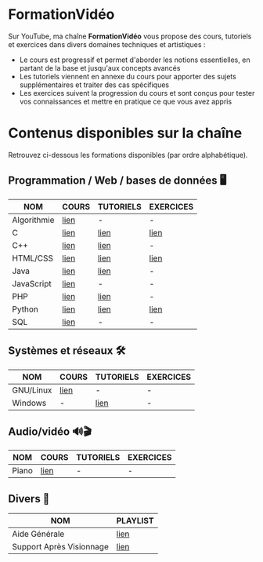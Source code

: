 # FormationVidéo

Sur YouTube, ma chaîne **FormationVidéo** vous propose des cours, tutoriels et exercices dans divers domaines techniques et artistiques :

+ Le cours est progressif et permet d'aborder les notions essentielles, en partant de la base et jusqu'aux concepts avancés
+ Les tutoriels viennent en annexe du cours pour apporter des sujets supplémentaires et traiter des cas spécifiques
+ Les exercices suivent la progression du cours et sont conçus pour tester vos connaissances et mettre en pratique ce que vous avez appris

# Contenus disponibles sur la chaîne

Retrouvez ci-dessous les formations disponibles (par ordre alphabétique).

## Programmation / Web / bases de données 🖥

| NOM | COURS | TUTORIELS | EXERCICES |
|---|---|---|---|
| Algorithmie | [lien](https://www.youtube.com/playlist?list=PLrSOXFDHBtfGy7xYmf5LlNr8f-niDkf7_) | - | - |
| C | [lien](https://www.youtube.com/playlist?list=PLrSOXFDHBtfEh6PCE39HERGgbbaIHhy4j) | [lien](https://www.youtube.com/playlist?list=PLrSOXFDHBtfECGo-do0Xf6o3fjc8Rta5N) | [lien](https://www.youtube.com/playlist?list=PLrSOXFDHBtfF6lXQpJ4hBha76DsQufiEQ) |
| C++ | [lien](https://www.youtube.com/playlist?list=PLrSOXFDHBtfFiuDVCjWgQZOeaVws7eQmf) | [lien](https://www.youtube.com/playlist?list=PLrSOXFDHBtfHtAe6ZTyNR1qI_qAFe3zPD) | - |
| HTML/CSS | [lien](https://www.youtube.com/playlist?list=PLrSOXFDHBtfE5tpw0bjMevWxMWXotiSdO) | [lien](https://www.youtube.com/playlist?list=PLrSOXFDHBtfG1_4HrfPttdwF8aLpgdsRL) | [lien](https://www.youtube.com/playlist?list=PLrSOXFDHBtfHEFVqv0pjGkPHv6PhWZQBb) |
| Java | [lien](https://www.youtube.com/playlist?list=PLrSOXFDHBtfHkq8dd3BbSaopVgRSYtgPv) | [lien](https://www.youtube.com/playlist?list=PLrSOXFDHBtfHpuMXidDB-c1sFVcdJ7BFZ) | - |
| JavaScript | [lien](https://www.youtube.com/playlist?list=PLrSOXFDHBtfGxf_PtXLu_OrjFKt4_dqB_) | - | - |
| PHP | [lien](https://www.youtube.com/playlist?list=PLrSOXFDHBtfFuZttC17M-jNpKnzUL5Adc) | [lien](https://www.youtube.com/playlist?list=PLrSOXFDHBtfEgg_cDMFLWj3hmdG9_2MR2) | - |
| Python | [lien](https://www.youtube.com/playlist?list=PLrSOXFDHBtfHg8fWBd7sKPxEmahwyVBkC) | [lien](https://www.youtube.com/playlist?list=PLrSOXFDHBtfFMB2Qeuej6efzZRvjRdXo8) | [lien](https://www.youtube.com/playlist?list=PLrSOXFDHBtfEiSgOG1FM4oq-yS24iV4s1) |
| SQL | [lien](https://www.youtube.com/playlist?list=PLrSOXFDHBtfGl66sXijiN8SU9YJaM_EQg) | - | - |

## Systèmes et réseaux 🛠

| NOM | COURS | TUTORIELS | EXERCICES |
|---|---|---|---|
| GNU/Linux | [lien](https://www.youtube.com/playlist?list=PLrSOXFDHBtfHKxuz6NySItyf4iSEcTw97) | - | - |
| Windows | - | [lien](https://www.youtube.com/playlist?list=PLrSOXFDHBtfFrcRVrJ2ELX2_160l_CpQd) | - |

## Audio/vidéo 🔊🎬

| NOM | COURS | TUTORIELS | EXERCICES |
|---|---|---|---|
| Piano | [lien](https://www.youtube.com/playlist?list=PLrSOXFDHBtfGVnQHe3Zqo9AUr0kXCmvtk) | - | - |

## Divers 🔗

| NOM | PLAYLIST |
|---|---|
| Aide Générale | [lien](https://www.youtube.com/playlist?list=PLrSOXFDHBtfEwFMZ1YIXgUqOFODGyo7tB) |
| Support Après Visionnage | [lien](https://www.youtube.com/playlist?list=PLrSOXFDHBtfHutxT7b4SRo8xFoXLg_DJr) |

